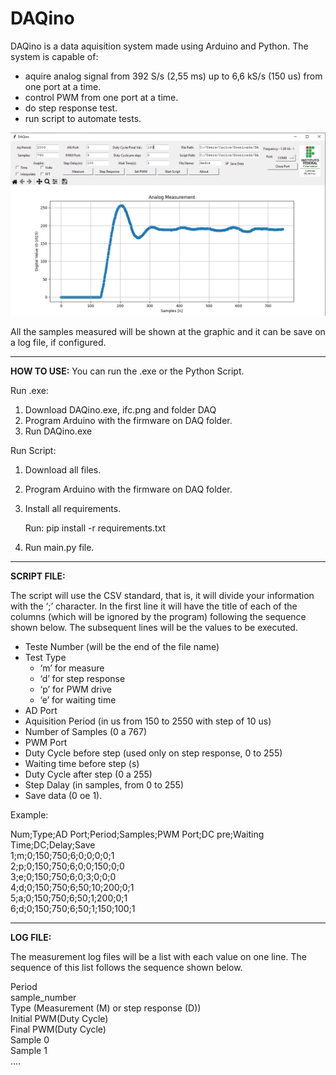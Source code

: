 # DAQino
DAQino is a data aquisition system made using Arduino and Python. The system is capable of:
- aquire analog signal from 392 S/s (2,55 ms) up to 6,6 kS/s (150 us) from one port at a time.
- control PWM from one port at a time.
- do step response test.
- run script to automate tests.

![Not posissible to load image.](https://github.com/c-mmonteiro/DAQino/blob/main/Capturar.PNG)

All the samples measured will be shown at the graphic and it can be save on a log file, if configured.

-----------------------------
**HOW TO USE:**
You can run the .exe or the Python Script.

Run .exe:

1. Download DAQino.exe, ifc.png and folder DAQ
2. Program Arduino with the firmware on DAQ folder.
3. Run DAQino.exe

Run Script:

1. Download all files.
2. Program Arduino with the firmware on DAQ folder.
3. Install all requirements.

    Run: pip install -r requirements.txt

4. Run main.py file.
------------------------------
**SCRIPT FILE:**

The script will use the CSV standard, that is, it will divide your information with the ‘;’ character. In the first line it will have the title of each of the columns (which will be ignored by the program) following the sequence shown below. The subsequent lines will be the values ​​to be executed.

-	Teste Number (will be the end of the file name)
-	Test Type 
    *    ‘m’ for measure
    *	‘d’ for step response
    *	‘p’ for PWM drive
    *	‘e’ for waiting time
-	AD Port
-	Aquisition Period (in us from 150 to 2550 with step of 10 us)
-	Number of Samples (0 a 767)
-	PWM Port
-	Duty Cycle before step (used only on step response, 0 to 255)
-	Waiting time before step (s)
-	Duty Cycle after step (0 a 255)
-	Step Dalay (in samples, from 0 to 255)
-	Save data (0 oe 1).

Example:

Num;Type;AD Port;Period;Samples;PWM Port;DC pre;Waiting Time;DC;Delay;Save<br/>
1;m;0;150;750;6;0;0;0;0;1<br/>
2;p;0;150;750;6;0;0;150;0;0<br/>
3;e;0;150;750;6;0;3;0;0;0<br/>
4;d;0;150;750;6;50;10;200;0;1<br/>
5;a;0;150;750;6;50;1;200;0;1<br/>
6;d;0;150;750;6;50;1;150;100;1<br/>

------------------------------
**LOG FILE:**

The measurement log files will be a list with each value on one line. The sequence of this list follows the sequence shown below.

Period<br/>
sample_number<br/>
Type (Measurement (M) or step response (D))<br/>
Initial PWM(Duty Cycle)<br/>
Final PWM(Duty Cycle)<br/>
Sample 0<br/>
Sample 1<br/>
....







